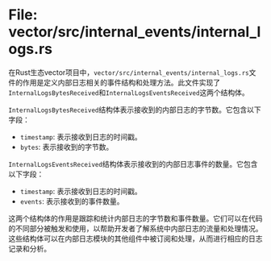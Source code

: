 # File: vector/src/internal_events/internal_logs.rs

在Rust生态vector项目中，`vector/src/internal_events/internal_logs.rs`文件的作用是定义内部日志相关的事件结构和处理方法。此文件实现了`InternalLogsBytesReceived`和`InternalLogsEventsReceived`这两个结构体。

`InternalLogsBytesReceived`结构体表示接收到的内部日志的字节数。它包含以下字段：
- `timestamp`: 表示接收到日志的时间戳。
- `bytes`: 表示接收到的字节数。

`InternalLogsEventsReceived`结构体表示接收到的内部日志事件的数量。它包含以下字段：
- `timestamp`: 表示接收到日志的时间戳。
- `events`: 表示接收到的事件数量。

这两个结构体的作用是跟踪和统计内部日志的字节数和事件数量。它们可以在代码的不同部分被触发和使用，以帮助开发者了解系统中内部日志的流量和处理情况。这些结构体可以在内部日志模块的其他组件中被订阅和处理，从而进行相应的日志记录和分析。

